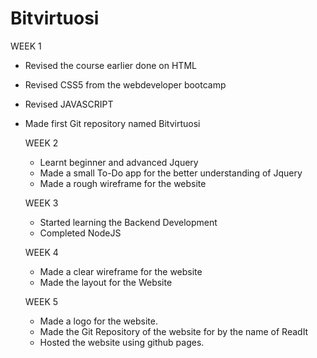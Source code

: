 # Bitvirtuosi
WEEK 1
- Revised the course earlier done on HTML
- Revised CSS5 from the webdeveloper bootcamp
- Revised JAVASCRIPT
- Made first Git repository named Bitvirtuosi

  WEEK 2
  - Learnt beginner and advanced Jquery
  - Made a small To-Do app for the better understanding of Jquery
  - Made a rough wireframe for the website
  
  WEEK 3 
  - Started learning the Backend Development
  - Completed NodeJS
  
  WEEK 4
  - Made a clear wireframe for the website
  - Made the layout for the Website
  
  WEEK 5
  - Made a logo for the website.
  - Made the Git Repository of the website for by the name of ReadIt
  - Hosted the website using github pages.
  
  
